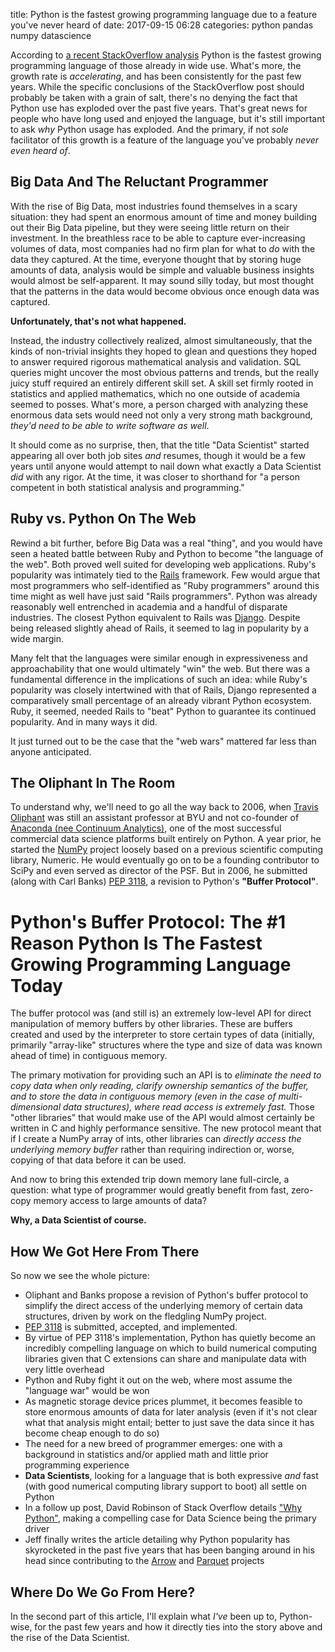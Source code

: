 title: Python is the fastest growing programming language due to a feature you've never heard of
date: 2017-09-15 06:28
categories: python pandas numpy datascience

According to [a recent StackOverflow analysis](https://stackoverflow.blog/2017/09/06/incredible-growth-python/)
Python is the fastest growing programming language of those already in wide use. What's more, the growth rate is
*accelerating*, and has been consistently for the past few years. While the specific conclusions of the StackOverflow
post should probably be taken with a grain of salt, there's no denying the fact that Python use has exploded over the
past five years. That's great news for people who have long used and enjoyed the language, but it's still important to
ask *why* Python usage has exploded. And the primary, if not *sole* facilitator of this growth is a feature of the
language you've probably *never even heard of*.

<!--more-->

## Big Data And The Reluctant Programmer

With the rise of Big Data, most industries found themselves in a scary situation: they had spent an enormous amount of
time and money building out their Big Data pipeline, but they were seeing little return on their investment. In the
breathless race to be able to capture ever-increasing volumes of data, most companies had no firm plan for what to *do*
with the data they captured. At the time, everyone thought that by storing huge amounts of data, analysis would be
simple and valuable business insights would almost be self-apparent. It may sound silly today, but most thought that
the patterns in the data would become obvious once enough data was captured.

**Unfortunately, that's not what happened.**

Instead, the industry collectively realized, almost simultaneously, that the kinds of non-trivial insights they hoped to glean and
questions they hoped to answer required rigorous mathematical analysis and validation. SQL queries might uncover the most obvious
patterns and trends, but the really juicy stuff required an entirely different skill set. A skill set firmly
rooted in statistics and applied mathematics, which no one outside of academia seemed to posses. What's more, a person
charged with analyzing these enormous data sets would need not only a very strong math background, *they'd need to be able to write software as well*.

It should come as no surprise, then, that the title "Data Scientist" started appearing all over both job sites *and*
resumes, though it would be a few years until anyone would attempt to nail down what exactly a Data Scientist *did* with
any rigor. At the time, it was closer to shorthand for "a person competent in both statistical analysis and
programming."

## Ruby vs. Python On The Web

Rewind a bit further, before Big Data was a real "thing", and you would have seen a heated battle between Ruby and Python to 
become "the language of the web". Both proved well suited for developing web applications. Ruby's popularity was
intimately tied to the [Rails](http://rubyonrails.org/) framework. Few would argue that most programmers who self-identified as "Ruby
programmers" around this time might as well have just said "Rails programmers". Python was already reasonably well
entrenched in academia and a handful of disparate industries. The closest Python equivalent to Rails was [Django](https://www.djangoproject.com/).
Despite being released slightly ahead of Rails, it seemed to lag in popularity by a wide margin.

Many felt that the languages were similar enough in expressiveness and approachability that one would ultimately "win"
the web. But there was a fundamental difference in the implications of such an idea: while Ruby's popularity was 
closely intertwined with that of Rails, Django represented a comparatively small percentage of an already vibrant Python ecosystem.
Ruby, it seemed, needed Rails to "beat" Python to guarantee its continued popularity. And in many ways it did.

It just turned out to be the case that the "web wars" mattered far less than anyone anticipated.

## The Oliphant In The Room

To understand why, we'll need to go all the way back to 2006, when [Travis Oliphant](https://en.wikipedia.org/wiki/Travis_Oliphant) was still an assistant professor
at BYU and not co-founder of [Anaconda (nee Continuum Analytics)](https://www.anaconda.com/), one of the most successful commercial data science platforms built entirely on Python.
A year prior, he started the [NumPy](http://www.numpy.org/) project loosely based on a previous scientific computing library, Numeric. He would eventually go on to be a founding contributor to SciPy and even served as director of the
PSF. But in 2006, he submitted (along with Carl Banks) [PEP 3118](https://www.python.org/dev/peps/pep-3118/), a revision to Python's **"Buffer Protocol"**.

# Python's Buffer Protocol: The #1 Reason Python Is The Fastest Growing Programming Language Today
 
The buffer protocol was (and still is) an extremely low-level API for direct manipulation of memory buffers by other libraries. These are buffers created and used by
the interpreter to store certain types of data (initially, primarily "array-like" structures where the type and size of data was
known ahead of time) in contiguous memory. 
 
The primary motivation for providing such an API is to *eliminate the need to copy data when only reading, clarify ownership semantics of the buffer, and to store the data in contiguous memory (even in the case of multi-dimensional data structures), where read access is extremely fast.* 
Those "other libraries" that would make use of the API would almost certainly be written in C and highly performance sensitive. 
The new protocol meant that if I create a NumPy array of ints, other libraries can *directly access the underlying memory buffer* rather than requiring indirection or, worse, copying of that data before it can be used.

And now to bring this extended trip down memory lane full-circle, a question: what type of programmer would greatly benefit from fast, zero-copy memory access to large amounts of data?

**Why, a Data Scientist of course.**

## How We Got Here From There

So now we see the whole picture: 

* Oliphant and Banks propose a revision of Python's buffer protocol to simplify the direct access of the underlying memory of certain data structures, driven by work on the fledgling NumPy project. 
* [PEP 3118](https://www.python.org/dev/peps/pep-3118/) is submitted, accepted, and implemented.
* By virtue of PEP 3118's implementation, Python has quietly become an incredibly compelling language on which to build numerical computing libraries given that C extensions can share and manipulate data with very little overhead
* Python and Ruby fight it out on the web, where most assume the "language war" would be won
* As magnetic storage device prices plummet, it becomes feasible to store enormous amounts of data for later analysis (even if it's not clear what that analysis might entail; better to just save the data since it has become cheap enough to do so)
* The need for a new breed of programmer emerges: one with a background in statistics and/or applied math and little prior programming experience
* **Data Scientists**, looking for a language that is both expressive *and* fast (with good numerical computing library support to boot) all settle on Python
* In a follow up post, David Robinson of Stack Overflow details ["Why Python"](https://stackoverflow.blog/2017/09/14/python-growing-quickly/), making a compelling case for Data Science being the primary driver
* Jeff finally writes the article detailing why Python popularity has skyrocketed in the past five years that has been banging around in his head since contributing to the [Arrow](https://arrow.apache.org) and [Parquet](https://parquet.apache.org) projects

## Where Do We Go From Here?

In the second part of this article, I'll explain what *I've* been up to, Python-wise, for the past few years and how it
directly ties into the story above and the rise of the Data Scientist.
